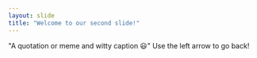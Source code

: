 ```yaml
---
layout: slide
title: "Welcome to our second slide!"
---
```

"A quotation or meme and witty caption 😃"
Use the left arrow to go back!
